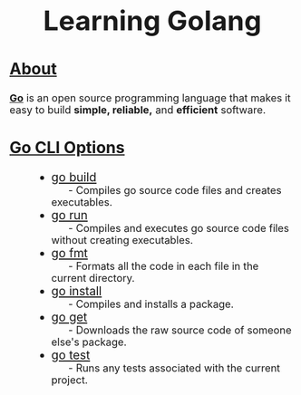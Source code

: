 <h1 align="center" style="font-size:48px;">Learning Golang</h1>

<div>
    <h2 style="font-size:28px; text-decoration:underline">
        About
    </h2>
    <p style="font-size:18px"><a href="https://golang.org/"><strong>Go</strong></a> is an open source programming language that makes it easy to build <strong>simple, reliable,</strong> and <strong>efficient</strong> software.</p>
</div>

<h2 style="font-size:28px; text-decoration:underline">Go CLI Options</h2>
<div style="padding-left:50px">
    <ul>
        <li style="font-size:21px; font-weight:400; text-decoration:underline">
            go build
        </li>
        <a style="font-size:18px; padding-left:30px">
            - Compiles go source code files and creates executables.
        </a>
        <li style="font-size:21px; font-weight:400; text-decoration:underline">
            go run
        </li>
        <a style="font-size:18px; padding-left:30px">
            - Compiles and executes go source code files without creating executables.
        </a>
        <li style="font-size:21px; font-weight:400; text-decoration:underline">
            go fmt
        </li>
        <a style="font-size:18px; padding-left:30px">
            - Formats all the code in each file in the current directory.
        </a>
        <li style="font-size:21px; font-weight:400; text-decoration:underline">
            go install
        </li>
        <a style="font-size:18px; padding-left:30px">
            - Compiles and installs a package.
        </a>
        <li style="font-size:21px; font-weight:400; text-decoration:underline">
            go get
        </li>
        <a style="font-size:18px; padding-left:30px">
            - Downloads the raw source code of someone else's package.
        </a>
        <li style="font-size:21px; font-weight:400; text-decoration:underline">
            go test
        </li>
        <a style="font-size:18px; padding-left:30px">
            - Runs any tests associated with the current project.
        </a>
    </ul>
</div>